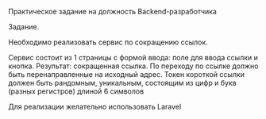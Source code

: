 Практическое задание на должность Backend-разработчика

Задание.

Необходимо реализовать сервис по сокращению ссылок.

Сервис состоит из 1 страницы с формой ввода: 
поле для ввода ссылки и кнопка. 
Результат: сокращенная ссылка. По переходу по ссылке должно быть перенаправленные на исходный адрес.
Токен короткой ссылки должен быть рандомным, уникальным, состоящим из цифр и букв (разных регистров) длиной 6 символов

Для реализации желательно использовать Laravel

